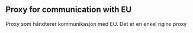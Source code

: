 ## Proxy for communication with EU

Proxy som håndterer kommunikasjon med EU. Det er en enkel nginx proxy

